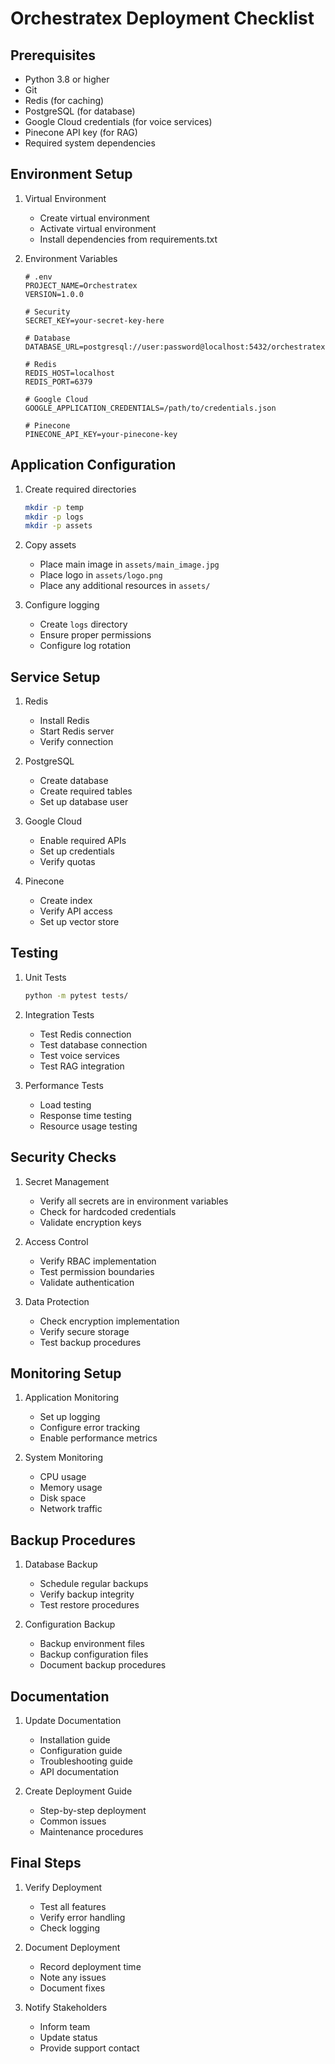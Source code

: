 # Orchestratex Deployment Checklist

## Prerequisites
- Python 3.8 or higher
- Git
- Redis (for caching)
- PostgreSQL (for database)
- Google Cloud credentials (for voice services)
- Pinecone API key (for RAG)
- Required system dependencies

## Environment Setup
1. Virtual Environment
   - Create virtual environment
   - Activate virtual environment
   - Install dependencies from requirements.txt

2. Environment Variables
   ```
   # .env
   PROJECT_NAME=Orchestratex
   VERSION=1.0.0
   
   # Security
   SECRET_KEY=your-secret-key-here
   
   # Database
   DATABASE_URL=postgresql://user:password@localhost:5432/orchestratex
   
   # Redis
   REDIS_HOST=localhost
   REDIS_PORT=6379
   
   # Google Cloud
   GOOGLE_APPLICATION_CREDENTIALS=/path/to/credentials.json
   
   # Pinecone
   PINECONE_API_KEY=your-pinecone-key
   ```

## Application Configuration
1. Create required directories
   ```bash
   mkdir -p temp
   mkdir -p logs
   mkdir -p assets
   ```

2. Copy assets
   - Place main image in `assets/main_image.jpg`
   - Place logo in `assets/logo.png`
   - Place any additional resources in `assets/`

3. Configure logging
   - Create `logs` directory
   - Ensure proper permissions
   - Configure log rotation

## Service Setup
1. Redis
   - Install Redis
   - Start Redis server
   - Verify connection

2. PostgreSQL
   - Create database
   - Create required tables
   - Set up database user

3. Google Cloud
   - Enable required APIs
   - Set up credentials
   - Verify quotas

4. Pinecone
   - Create index
   - Verify API access
   - Set up vector store

## Testing
1. Unit Tests
   ```bash
   python -m pytest tests/
   ```

2. Integration Tests
   - Test Redis connection
   - Test database connection
   - Test voice services
   - Test RAG integration

3. Performance Tests
   - Load testing
   - Response time testing
   - Resource usage testing

## Security Checks
1. Secret Management
   - Verify all secrets are in environment variables
   - Check for hardcoded credentials
   - Validate encryption keys

2. Access Control
   - Verify RBAC implementation
   - Test permission boundaries
   - Validate authentication

3. Data Protection
   - Check encryption implementation
   - Verify secure storage
   - Test backup procedures

## Monitoring Setup
1. Application Monitoring
   - Set up logging
   - Configure error tracking
   - Enable performance metrics

2. System Monitoring
   - CPU usage
   - Memory usage
   - Disk space
   - Network traffic

## Backup Procedures
1. Database Backup
   - Schedule regular backups
   - Verify backup integrity
   - Test restore procedures

2. Configuration Backup
   - Backup environment files
   - Backup configuration files
   - Document backup procedures

## Documentation
1. Update Documentation
   - Installation guide
   - Configuration guide
   - Troubleshooting guide
   - API documentation

2. Create Deployment Guide
   - Step-by-step deployment
   - Common issues
   - Maintenance procedures

## Final Steps
1. Verify Deployment
   - Test all features
   - Verify error handling
   - Check logging

2. Document Deployment
   - Record deployment time
   - Note any issues
   - Document fixes

3. Notify Stakeholders
   - Inform team
   - Update status
   - Provide support contact
